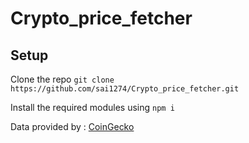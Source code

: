# Crypto_price_fetcher

## Setup
Clone the repo `git clone https://github.com/sai1274/Crypto_price_fetcher.git`

Install the required modules using `npm i`

Data provided by : <a href="https://www.coingecko.com/en/api/documentation">CoinGecko</a>
